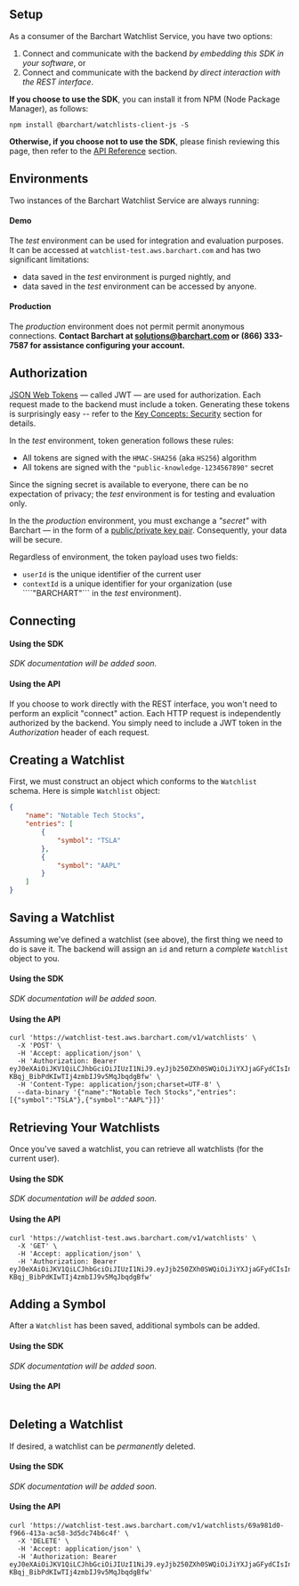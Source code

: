 ## Setup

As a consumer of the Barchart Watchlist Service, you have two options:

1. Connect and communicate with the backend _by embedding this SDK in your software_, or
2. Connect and communicate with the backend _by direct interaction with the REST interface_.

**If you choose to use the SDK**, you can install it from NPM (Node Package Manager), as follows:

```shell
npm install @barchart/watchlists-client-js -S
```

**Otherwise, if you choose not to use the SDK**, please finish reviewing this page, then refer to the [API Reference](/content/api) section.

## Environments

Two instances of the Barchart Watchlist Service are always running:

#### Demo

The _test_ environment can be used for integration and evaluation purposes. It can be accessed at ```watchlist-test.aws.barchart.com``` and has two significant limitations:

* data saved in the _test_ environment is purged nightly, and
* data saved in the _test_ environment can be accessed by anyone.

#### Production

The _production_ environment does not permit permit anonymous connections. **Contact Barchart at solutions@barchart.com or (866) 333-7587 for assistance configuring your account.**

## Authorization

[JSON Web Tokens](https://en.wikipedia.org/wiki/JSON_Web_Token) — called JWT — are used for authorization. Each request made to the backend must include a token. Generating these tokens is surprisingly easy -- refer to the [Key Concepts: Security](/content/concepts/security) section for details.

In the _test_ environment, token generation follows these rules:

* All tokens are signed with the ```HMAC-SHA256``` (aka ```HS256```) algorithm
* All tokens are signed with the ```"public-knowledge-1234567890"``` secret

Since the signing secret is available to everyone, there can be no expectation of privacy; the _test_ environment is for testing and evaluation only.

In the the _production_ environment, you must exchange a _"secret"_  with Barchart — in the form of a [public/private key pair](https://en.wikipedia.org/wiki/Public-key_cryptography). Consequently, your data will be secure.

Regardless of environment, the token payload uses two fields:

* ```userId``` is the unique identifier of the current user
* ```contextId``` is a unique identifier for your organization (use ````"BARCHART"``` in the _test_ environment).

## Connecting

#### Using the SDK

_SDK documentation will be added soon._

#### Using the API

If you choose to work directly with the REST interface, you won't need to perform an explicit "connect" action. Each HTTP request is independently authorized by the backend. You simply need to include a JWT token in the _Authorization_ header of each request.

## Creating a Watchlist

First, we must construct an object which conforms to the ```Watchlist``` schema. Here is simple ```Watchlist``` object:

```json
{
	"name": "Notable Tech Stocks",
	"entries": [
		{
			"symbol": "TSLA"
		},
		{
			"symbol": "AAPL"
		}
	]
}
```

## Saving a Watchlist

Assuming we've defined a watchlist (see above), the first thing we need to do is save it. The backend will assign an ```id``` and return a _complete_ ```Watchlist``` object to you.

#### Using the SDK

_SDK documentation will be added soon._

#### Using the API

```shell
curl 'https://watchlist-test.aws.barchart.com/v1/watchlists' \
  -X 'POST' \
  -H 'Accept: application/json' \
  -H 'Authorization: Bearer eyJ0eXAiOiJKV1QiLCJhbGciOiJIUzI1NiJ9.eyJjb250ZXh0SWQiOiJiYXJjaGFydCIsInVzZXJJZCI6Im1lIiwianRpIjoiOThjMjdjNmMtN2RlNS00MTQ4LTg4ZDgtNzgxN2M5M2E1OGE4IiwiaWF0IjoxNTk0MDcwNzgyLCJleHAiOjE1OTQwNzQzODJ9.Pm8O_SG-KBqj_BibPdKIwTIj4zmbIJ9v5MqJbqdgBfw' \
  -H 'Content-Type: application/json;charset=UTF-8' \
  --data-binary '{"name":"Notable Tech Stocks","entries":[{"symbol":"TSLA"},{"symbol":"AAPL"}]}'
```

## Retrieving Your Watchlists

Once you've saved a watchlist, you can retrieve all watchlists (for the current user).

#### Using the SDK

_SDK documentation will be added soon._

#### Using the API

```shell
curl 'https://watchlist-test.aws.barchart.com/v1/watchlists' \
  -X 'GET' \
  -H 'Accept: application/json' \
  -H 'Authorization: Bearer eyJ0eXAiOiJKV1QiLCJhbGciOiJIUzI1NiJ9.eyJjb250ZXh0SWQiOiJiYXJjaGFydCIsInVzZXJJZCI6Im1lIiwianRpIjoiOThjMjdjNmMtN2RlNS00MTQ4LTg4ZDgtNzgxN2M5M2E1OGE4IiwiaWF0IjoxNTk0MDcwNzgyLCJleHAiOjE1OTQwNzQzODJ9.Pm8O_SG-KBqj_BibPdKIwTIj4zmbIJ9v5MqJbqdgBfw'
```

## Adding a Symbol

After a ```Watchlist``` has been saved, additional symbols can be added.

#### Using the SDK

_SDK documentation will be added soon._

#### Using the API

```shell

```

## Deleting a Watchlist

If desired, a watchlist can be _permanently_ deleted.

#### Using the SDK

_SDK documentation will be added soon._

#### Using the API

```shell
curl 'https://watchlist-test.aws.barchart.com/v1/watchlists/69a981d0-f966-413a-ac58-3d5dc74b6c4f' \
  -X 'DELETE' \
  -H 'Accept: application/json' \
  -H 'Authorization: Bearer eyJ0eXAiOiJKV1QiLCJhbGciOiJIUzI1NiJ9.eyJjb250ZXh0SWQiOiJiYXJjaGFydCIsInVzZXJJZCI6Im1lIiwianRpIjoiOThjMjdjNmMtN2RlNS00MTQ4LTg4ZDgtNzgxN2M5M2E1OGE4IiwiaWF0IjoxNTk0MDcwNzgyLCJleHAiOjE1OTQwNzQzODJ9.Pm8O_SG-KBqj_BibPdKIwTIj4zmbIJ9v5MqJbqdgBfw'
```